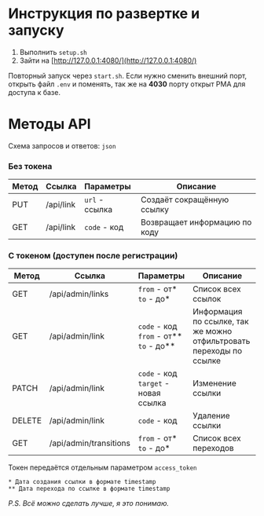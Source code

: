 # Инструкция по развертке и запуску
1. Выполнить `setup.sh`
2. Зайти на [http://127.0.0.1:4080/](http://127.0.0.1:4080/)

Повторный запуск через `start.sh`. Если нужно сменить внешний порт, открыть файл `.env` и поменять, так же на **4030** порту открыт PMA для доступа к базе.

# Методы API

Схема запросов и ответов: `json`

### Без токена
| Метод | Ссылка      | Параметры                                            | Описание                                                            |
|-------|-------------|:-----------------------------------------------------|---------------------------------------------------------------------|
| PUT   | /api/link   | `url` - ссылка                                       | Создаёт сокращённую ссылку                                          |
| GET   | /api/link   | `code` - код                                         | Возвращает информацию по коду                                       |

### С токеном (доступен после регистрации)
| Метод  | Ссылка                 | Параметры                                            | Описание                                                            |
|--------|------------------------|:-----------------------------------------------------|---------------------------------------------------------------------|
| GET    | /api/admin/links       | `from` - от* <br/>`to` - до*                         | Список всех ссылок                                                  |
| GET    | /api/admin/link        | `code` - код<br/>`from` - от** <br/>`to` - до**<br/> | Информация по ссылке, так же можно отфильтровать переходы по ссылке |
| PATCH  | /api/admin/link        | `code` - код<br/>`target` - новая ссылка             | Изменение ссылки                                                    |
| DELETE | /api/admin/link        | `code` - код                                         | Удаление ссылки                                                     |
| GET    | /api/admin/transitions | `from` - от* <br/>`to` - до*<br/>                    | Список всех переходов                                               |

Токен передаётся отдельным параметром `access_token`

```
* Дата создания ссылки в формате timestamp
** Дата перехода по ссылке в формате timestamp
```


_P.S. Всё можно сделать лучше, я это понимаю._